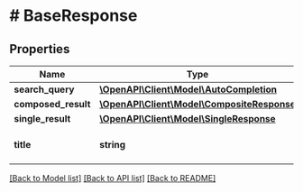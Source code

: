 # # BaseResponse

## Properties

Name | Type | Description | Notes
------------ | ------------- | ------------- | -------------
**search_query** | [**\OpenAPI\Client\Model\AutoCompletion**](AutoCompletion.md) |  | [optional]
**composed_result** | [**\OpenAPI\Client\Model\CompositeResponse**](CompositeResponse.md) |  | [optional]
**single_result** | [**\OpenAPI\Client\Model\SingleResponse**](SingleResponse.md) |  | [optional]
**title** | **string** | Title of the Base response. | [optional]

[[Back to Model list]](../../README.md#models) [[Back to API list]](../../README.md#endpoints) [[Back to README]](../../README.md)
